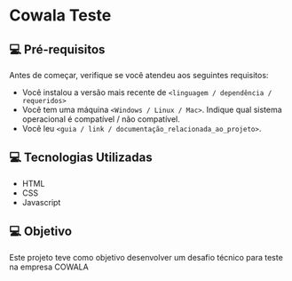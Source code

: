 # Cowala Teste 


## 💻 Pré-requisitos

Antes de começar, verifique se você atendeu aos seguintes requisitos:
<!---Estes são apenas requisitos de exemplo. Adicionar, duplicar ou remover conforme necessário--->
* Você instalou a versão mais recente de `<linguagem / dependência / requeridos>`
* Você tem uma máquina `<Windows / Linux / Mac>`. Indique qual sistema operacional é compatível / não compatível.
* Você leu `<guia / link / documentação_relacionada_ao_projeto>`.


## 💻 Tecnologias Utilizadas
*  HTML
*  CSS
*  Javascript

## 💻 Objetivo
Este projeto teve como objetivo desenvolver um desafio técnico para teste na empresa COWALA 


